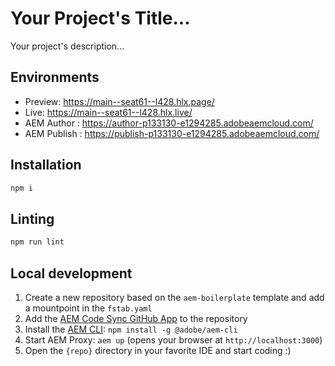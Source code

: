 # Your Project's Title...
Your project's description...

## Environments
- Preview: https://main--seat61--l428.hlx.page/
- Live: https://main--seat61--l428.hlx.live/
- AEM Author : https://author-p133130-e1294285.adobeaemcloud.com/
- AEM Publish : https://publish-p133130-e1294285.adobeaemcloud.com/

## Installation

```sh
npm i
```

## Linting

```sh
npm run lint
```

## Local development

1. Create a new repository based on the `aem-boilerplate` template and add a mountpoint in the `fstab.yaml`
1. Add the [AEM Code Sync GitHub App](https://github.com/apps/aem-code-sync) to the repository
1. Install the [AEM CLI](https://github.com/adobe/helix-cli): `npm install -g @adobe/aem-cli`
1. Start AEM Proxy: `aem up` (opens your browser at `http://localhost:3000`)
1. Open the `{repo}` directory in your favorite IDE and start coding :)
